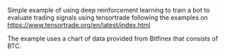 Simple example of using deep reinforcement learning to train a bot to evaluate trading signals using tensortrade following the examples on https://www.tensortrade.org/en/latest/index.html

The example uses a chart of data provided from Bitfinex that consists of BTC.